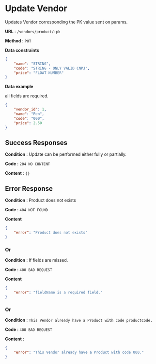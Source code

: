 # Update Vendor

Updates Vendor corresponding the PK value sent on params.

**URL** : `/vendors/product/:pk`

**Method** : `PUT`

**Data constraints**

```json
{
    "name": "STRING",
    "code": "STRING - ONLY VALID CNPJ",
    "price": "FLOAT NUMBER"
}
```

**Data example**

all fields are required.

```json
{
	"vendor_id": 1,
	"name": "Pen",
	"code": "000",
	"price": 2.50
}
```

## Success Responses

**Condition** : Update can be performed either fully or partially.

**Code** : `204 NO CONTENT`

**Content** : `{}`

## Error Response

**Condition** : Product does not exists

**Code** : `404 NOT FOUND`

**Content**

```json
{
    "error": "Product does not exists"
}
```

### Or

**Condition** : If fields are missed.

**Code** : `400 BAD REQUEST`

**Content**

```json
{
    "error": "fieldName is a required field."
}
```

### Or

**Condition** : `This Vendor already have a Product with code productCode.`

**Code** : `400 BAD REQUEST`

**Content** : 

```json
{
    "error": "This Vendor already have a Product with code 000."
}
```

